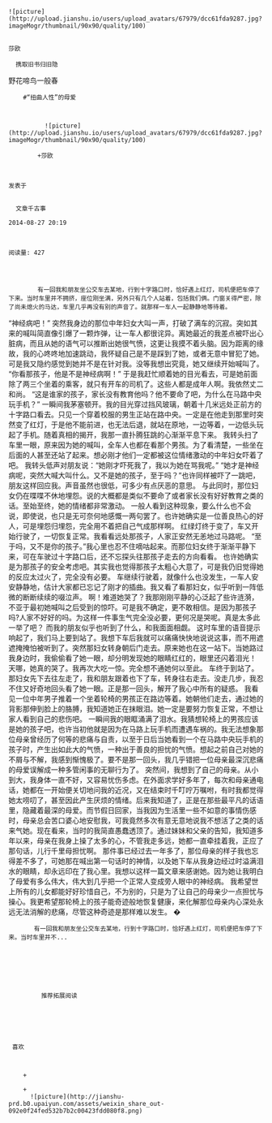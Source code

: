 
    
  
    ![picture](http://upload.jianshu.io/users/upload_avatars/67979/dcc61fda9287.jpg?imageMogr/thumbnail/90x90/quality/100)
    

    莎欧
  
      携取旧书归旧隐
野花啼鸟一般春

  
  
    
  


    
      
        #“扭曲人性”的母爱
        
          
            
              ![picture](http://upload.jianshu.io/users/upload_avatars/67979/dcc61fda9287.jpg?imageMogr/thumbnail/90x90/quality/100)
            
            +莎欧
        
        
    
    发表于 

    
      文章千古事

    2014-08-27 20:19

    

    阅读量: 427
  


        
            有一回我和朋友坐公交车去某地，行到十字路口时，恰好遇上红灯，司机便把车停了下来。当时车里并不拥挤，座位刚坐满，另外只有几个人站着，包括我们俩。门窗关得严密，除了尚未熄火的马达，车里几乎再没有别的声音了。就那样一车人一起静静地等待着。

  “神经病吧！”
  突然我身边的那位中年妇女大叫一声，打破了满车的沉寂。突如其来的喊叫简直像引爆了一颗炸弹，让一车人都很诧异。离她最近的我差点被吓出心脏病，而且从她的语气可以推断出她很气愤，这更让我摸不着头脑。因为距离的缘故，我的心咚咚地加速跳动，我怀疑自己是不是踩到了她，或者无意中冒犯了她。可是我又隐约感觉到她并不是在针对我。没等我想出究竟，她又继续开始喊叫了。
  “你看那孩子，他是不是神经病啊！”
  于是我赶忙顺着她的目光看去，可是她前面除了两三个坐着的乘客，就只有开车的司机了。这些人都是成年人啊。我依然丈二和尚。
  “这是谁家的孩子，家长没有教育他吗？他不要命了吧，为什么在马路中央玩手机？”
  一瞬间我茅塞顿开。我的目光穿过挡风玻璃，朝着十几米远处正前方的十字路口看去。只见一个穿着校服的男生正站在路中央。一定是在他走到那里时突然变了红灯，于是他不能前进，也无法后退，就站在原地，一边等着，一边低头玩起了手机。随着真相的揭开，我那一直扑腾狂跳的心渐渐平息下来。
  我转头扫了车里一眼，原来因为她的喊叫，全车人也都在看那个男孩。为了看清楚，一些坐在后面的人甚至还站了起来。想必刚才他们一定都被这位情绪激动的中年妇女吓着了吧。
  我转头低声对朋友说：“她刚才吓死我了，我以为她在骂我呢。”
  “她才是神经病呢，突然大喊大叫什么。又不是她的孩子，至于吗？”也许同样被吓了一跳吧，朋友这样回应我。声音虽然也很低，可多少有点厌恶的意思。
  与此同时，那位妇女仍在喋喋不休地埋怨。说的大概都是类似不要命了或者家长没有好好教育之类的话。至始至终，她的情绪都非常激动。
  一般人看到这种现象，要么什么也不会说，即使说，也只是无可奈何地感慨一两句罢了。也许她确实是一位善良热心的好人，可是埋怨归埋怨，完全用不着把自己气成那样啊。
  红绿灯终于变了，车又开始行驶了，一切恢复正常。我看看远处那孩子，人家正安然无恙地过马路呢。
  “至于吗，又不是你的孩子。”我心里也忍不住嘀咕起来。而那位妇女终于渐渐平静下来，可在车驶过十字路口后，还不忘探头往那孩子走去的方向看看。
  也许她确实是为那孩子的安全考虑吧。其实我也觉得那孩子太粗心大意了，可是我仍旧觉得她的反应太过火了，完全没有必要。
  车继续行驶着，就像什么也没发生，一车人安安静静地，估计大家都已忘记了刚才的插曲。我又看了看那妇女，似乎听到一阵低微的断断续续的啜泣声。
  啊！难道她哭了？我那刚刚平静的心泛起了些许涟漪，不亚于最初她喊叫之后受到的惊吓。可是我不确定，更不敢相信。是因为那孩子吗?人家不好好的吗。为这样一件事生气完全没必要，更何况是哭呢。真是太多此一举了吧？
  而我的朋友似乎也听到了什么，和我面面相觑。
  这时车里的语音提示响起了，我们马上要到站了。我想下车后我就可以痛痛快快地说说这事，而不用遮遮掩掩怕被听到了。突然那妇女转身朝后门走去。原来她也在这一站下。当她路过我身边时，我偷偷看了她一眼，却分明发现她的眼睛红红的，眼里还闪着泪光！
  天哪，她真的哭了。我再次大吃一惊。完全想不通她何以至此。
  车终于到站了。那妇女先下去往左走了，我和朋友跟着也下了车，转身往右走去。没走几步，我忍不住又好奇地回头看了她一眼。正是那一回头，解开了我心中所有的疑惑。
  我看见一位中年男子推着一个坐着轮椅的男孩正在路边等着。她朝他们走去，通过她的背影那伸到脸上的胳膊，我知道她正在抹眼泪。她一定是要努力恢复正常，不想让家人看到自己的悲伤吧。
  一瞬间我的眼眶涌满了泪水。我猜想轮椅上的男孩应该是她的孩子吧，也许当初他就是因为在马路上玩手机而遭遇车祸的。我无法想象那位母亲曾经历了何等的悲痛与自责，以至于日后当她看到一个在马路中央玩手机的孩子时，产生出如此大的气愤，一种出于善良的担忧的气愤。想起之前自己对她的不屑与不解，我感到惭愧极了。要不是那一回头，我几乎错把一位母亲最深沉悲痛的母爱误解成一种多管闲事的无聊行为了。
  突然间，我想到了自己的母亲。从小到大，我身体一直不好，又容易忧伤多虑。在外面求学好多年了，每次和母亲通电话，她都在一开始便关切地问我的近况，又在结束时千叮咛万嘱咐，有时我都觉得她太唠叨了，甚至因此产生厌烦的情绪。后来我知道了，正是在那些最平凡的话语里，隐藏着最深的母爱。而节假日回家，当我因为生活里一些不如意的事情伤感时，母亲总会苦口婆心地安慰我，可我竟然多次有意无意地说我不想活了之类的话来气她。现在看来，当时的我简直愚蠢透顶了。通过妹妹和父亲的告知，我知道多年以来，母亲在我身上操了太多的心，不管我走多远，她都一直牵挂着我，正应了那句话，儿行千里母担忧啊。
  那件事已经过去一年多了，那位母亲的样子我也忘得差不多了，可她那在喊出第一句话时的神情，以及她下车从我身边经过时溢满泪水的眼睛，却永远印在了我心里。我想以这样一篇文章来感谢她。因为她让我明白了母爱有多么伟大，伟大到几乎把一个正常人变成旁人眼中的神经病。
  我希望世上所有的儿女都能好好珍惜自己，不为别的，只是为了让自己的母亲少一点担忧与操心。我更希望那轮椅上的孩子能奇迹般地恢复健康，来化解那位母亲内心深处永远无法消解的悲痛，尽管这种奇迹是那样难以发生。
  �

        
           有一回我和朋友坐公交车去某地，行到十字路口时，恰好遇上红灯，司机便把车停了下来。当时车里并不...
      
    
    
      
      
      
          
             推荐拓展阅读
        
      
    
    
      
          
     喜欢

      
      
        +
                  
        +
          ![picture](http://jianshu-prd.b0.upaiyun.com/assets/weixin_share_out-092e0f24fed532b7b2c00423fdd080f8.png)
        
      
    
  


